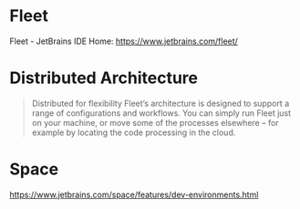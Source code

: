 # Fleet
Fleet - JetBrains IDE  Home: https://www.jetbrains.com/fleet/

# Distributed Architecture
>Distributed for flexibility
>Fleet’s architecture is designed to support a range of configurations and workflows. You can simply run Fleet just on your machine, or move some of the processes elsewhere – for example by locating the code processing in the cloud.

# Space
https://www.jetbrains.com/space/features/dev-environments.html
